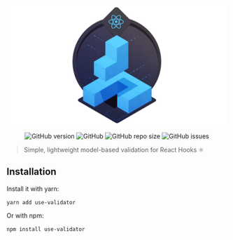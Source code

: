 <p style="text-align=center;">
<img src="docs/screens/Cover.png">
</p>

<p align="center">
<img alt="GitHub version" src="https://img.shields.io/github/v/release/getspooky/useValidator?style=for-the-badge">
<img alt="GitHub" src="https://img.shields.io/github/license/getspooky/useValidator?style=for-the-badge">
<img alt="GitHub repo size" src="https://img.shields.io/github/repo-size/getspooky/useValidator?style=for-the-badge">
<img alt="GitHub issues" src="https://img.shields.io/github/issues/getspooky/useValidator?style=for-the-badge">
</p>

> Simple, lightweight model-based validation for React Hooks ⚛️


## Installation

Install it with yarn:

```sh
yarn add use-validator
```

Or with npm:

```sh
npm install use-validator
```
